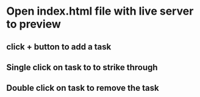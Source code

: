 <h1>Open index.html file with live server to preview</h1>
<h2>click + button to add a task</h2>
<h2>Single click on task to to strike through</h2>
<h2>Double click on task to remove the task</h2>
